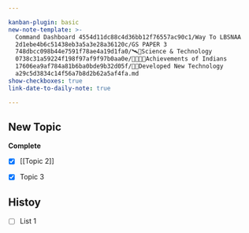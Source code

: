 ```yaml
---

kanban-plugin: basic
new-note-template: >-
  Command Dashboard 4554d11dc88c4d36bb12f76557ac90c1/Way To LBSNAA
  2d1ebe4b6c51438eb3a5a3e28a36120c/GS PAPER 3
  748dbcc098b44e7591f78ae4a19d1fa0/🛰️🧲Science & Technology
  0738c31a59224f198f97af9f97b0aa0e/👨‍🔬🇮🇳Achievements of Indians
  17606ea9af784a81b6ba0bde9b32d05f/👨‍💻Developed New Technology
  a29c5d3834c14f56a7b8d2b62a5af4fa.md
show-checkboxes: true
link-date-to-daily-note: true

---
```


## New Topic

**Complete**
- [x] [[Topic 2]]
- [x] Topic 3


## Histoy

- [ ] List 1


